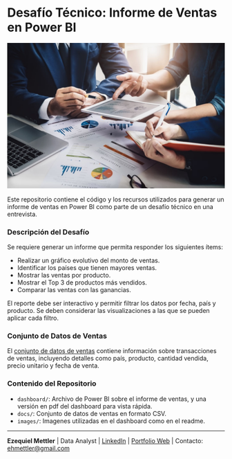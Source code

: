 
# Desafío Técnico: Informe de Ventas en Power BI
![equipo-comercial](./images/ventas.jpg)

Este repositorio contiene el código y los recursos utilizados para generar un informe de ventas en Power BI como parte de un desafío técnico en una entrevista.

### Descripción del Desafío
Se requiere generar un informe que permita responder los siguientes ítems:

- Realizar un gráfico evolutivo del monto de ventas.
- Identificar los países que tienen mayores ventas.
- Mostrar las ventas por producto.
- Mostrar el Top 3 de productos más vendidos.
- Comparar las ventas con las ganancias.

El reporte debe ser interactivo y permitir filtrar los datos por fecha, país y producto. Se deben considerar las visualizaciones a las que se pueden aplicar cada filtro.

### Conjunto de Datos de Ventas
El [conjunto de datos de ventas](./docs/Datos-Ejercicio_PowerBI.xlsx) contiene información sobre transacciones de ventas, incluyendo detalles como país, producto, cantidad vendida, precio unitario y fecha de venta.


### Contenido del Repositorio
- `dashboard/`: Archivo de Power BI sobre el informe de ventas, y una versión en pdf del dashboard para vista rápida.
- `docs/`: Conjunto de datos de ventas en formato CSV.
- `images/`: Imagenes utilizadas en el dashboard como en el readme.

---
**Ezequiel Mettler**
| Data Analyst | [LinkedIn](https://www.linkedin.com/in/ezequiel-mettler/) | [Portfolio Web](https://sites.google.com/view/ezemettler) | Contacto: [ehmettler@gmail.com](mailto:ehmettler@gmail.com)